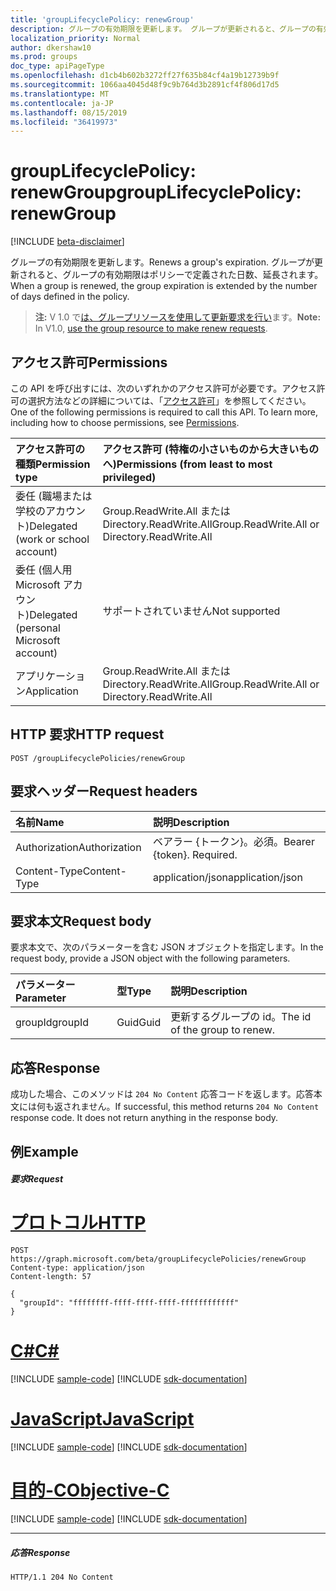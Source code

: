 ```yaml
---
title: 'groupLifecyclePolicy: renewGroup'
description: グループの有効期限を更新します。 グループが更新されると、グループの有効期限はポリシーで定義された日数、延長されます。
localization_priority: Normal
author: dkershaw10
ms.prod: groups
doc_type: apiPageType
ms.openlocfilehash: d1cb4b602b3272ff27f635b84cf4a19b12739b9f
ms.sourcegitcommit: 1066aa4045d48f9c9b764d3b2891cf4f806d17d5
ms.translationtype: MT
ms.contentlocale: ja-JP
ms.lasthandoff: 08/15/2019
ms.locfileid: "36419973"
---
```

# <a name="grouplifecyclepolicy-renewgroup"></a><span data-ttu-id="57cb9-104">groupLifecyclePolicy: renewGroup</span><span class="sxs-lookup"><span data-stu-id="57cb9-104">groupLifecyclePolicy: renewGroup</span></span>

[!INCLUDE [beta-disclaimer](../../includes/beta-disclaimer.md)]

<span data-ttu-id="57cb9-105">グループの有効期限を更新します。</span><span class="sxs-lookup"><span data-stu-id="57cb9-105">Renews a group's expiration.</span></span> <span data-ttu-id="57cb9-106">グループが更新されると、グループの有効期限はポリシーで定義された日数、延長されます。</span><span class="sxs-lookup"><span data-stu-id="57cb9-106">When a group is renewed, the group expiration is extended by the number of days defined in the policy.</span></span>

> <span data-ttu-id="57cb9-107">**注:** V 1.0 で[は、グループリソースを使用して更新要求を行い](/graph/api/group-renew?view=graph-rest-1.0)ます。</span><span class="sxs-lookup"><span data-stu-id="57cb9-107">**Note:** In V1.0, [use the group resource to make renew requests](/graph/api/group-renew?view=graph-rest-1.0).</span></span>

## <a name="permissions"></a><span data-ttu-id="57cb9-108">アクセス許可</span><span class="sxs-lookup"><span data-stu-id="57cb9-108">Permissions</span></span>

<span data-ttu-id="57cb9-p103">この API を呼び出すには、次のいずれかのアクセス許可が必要です。アクセス許可の選択方法などの詳細については、「[アクセス許可](/graph/permissions-reference)」を参照してください。</span><span class="sxs-lookup"><span data-stu-id="57cb9-p103">One of the following permissions is required to call this API. To learn more, including how to choose permissions, see [Permissions](/graph/permissions-reference).</span></span>
 

|<span data-ttu-id="57cb9-111">アクセス許可の種類</span><span class="sxs-lookup"><span data-stu-id="57cb9-111">Permission type</span></span>      | <span data-ttu-id="57cb9-112">アクセス許可 (特権の小さいものから大きいものへ)</span><span class="sxs-lookup"><span data-stu-id="57cb9-112">Permissions (from least to most privileged)</span></span>              |
|:--------------------|:---------------------------------------------------------|
|<span data-ttu-id="57cb9-113">委任 (職場または学校のアカウント)</span><span class="sxs-lookup"><span data-stu-id="57cb9-113">Delegated (work or school account)</span></span> | <span data-ttu-id="57cb9-114">Group.ReadWrite.All または Directory.ReadWrite.All</span><span class="sxs-lookup"><span data-stu-id="57cb9-114">Group.ReadWrite.All or Directory.ReadWrite.All</span></span>    |
|<span data-ttu-id="57cb9-115">委任 (個人用 Microsoft アカウント)</span><span class="sxs-lookup"><span data-stu-id="57cb9-115">Delegated (personal Microsoft account)</span></span> | <span data-ttu-id="57cb9-116">サポートされていません</span><span class="sxs-lookup"><span data-stu-id="57cb9-116">Not supported</span></span> |
|<span data-ttu-id="57cb9-117">アプリケーション</span><span class="sxs-lookup"><span data-stu-id="57cb9-117">Application</span></span> | <span data-ttu-id="57cb9-118">Group.ReadWrite.All または Directory.ReadWrite.All</span><span class="sxs-lookup"><span data-stu-id="57cb9-118">Group.ReadWrite.All or Directory.ReadWrite.All</span></span> |

## <a name="http-request"></a><span data-ttu-id="57cb9-119">HTTP 要求</span><span class="sxs-lookup"><span data-stu-id="57cb9-119">HTTP request</span></span>
<!-- { "blockType": "ignored" } -->
```http
POST /groupLifecyclePolicies/renewGroup

```

## <a name="request-headers"></a><span data-ttu-id="57cb9-120">要求ヘッダー</span><span class="sxs-lookup"><span data-stu-id="57cb9-120">Request headers</span></span>

| <span data-ttu-id="57cb9-121">名前</span><span class="sxs-lookup"><span data-stu-id="57cb9-121">Name</span></span> | <span data-ttu-id="57cb9-122">説明</span><span class="sxs-lookup"><span data-stu-id="57cb9-122">Description</span></span> |
|:---------------|:----------|
| <span data-ttu-id="57cb9-123">Authorization</span><span class="sxs-lookup"><span data-stu-id="57cb9-123">Authorization</span></span> | <span data-ttu-id="57cb9-p104">ベアラー {トークン}。必須。</span><span class="sxs-lookup"><span data-stu-id="57cb9-p104">Bearer {token}. Required.</span></span> |
| <span data-ttu-id="57cb9-126">Content-Type</span><span class="sxs-lookup"><span data-stu-id="57cb9-126">Content-Type</span></span>  | <span data-ttu-id="57cb9-127">application/json</span><span class="sxs-lookup"><span data-stu-id="57cb9-127">application/json</span></span> |

## <a name="request-body"></a><span data-ttu-id="57cb9-128">要求本文</span><span class="sxs-lookup"><span data-stu-id="57cb9-128">Request body</span></span>
<span data-ttu-id="57cb9-129">要求本文で、次のパラメーターを含む JSON オブジェクトを指定します。</span><span class="sxs-lookup"><span data-stu-id="57cb9-129">In the request body, provide a JSON object with the following parameters.</span></span>

| <span data-ttu-id="57cb9-130">パラメーター</span><span class="sxs-lookup"><span data-stu-id="57cb9-130">Parameter</span></span> | <span data-ttu-id="57cb9-131">型</span><span class="sxs-lookup"><span data-stu-id="57cb9-131">Type</span></span> | <span data-ttu-id="57cb9-132">説明</span><span class="sxs-lookup"><span data-stu-id="57cb9-132">Description</span></span> |
|:---------------|:--------|:----------|
|<span data-ttu-id="57cb9-133">groupId</span><span class="sxs-lookup"><span data-stu-id="57cb9-133">groupId</span></span>|<span data-ttu-id="57cb9-134">Guid</span><span class="sxs-lookup"><span data-stu-id="57cb9-134">Guid</span></span>| <span data-ttu-id="57cb9-135">更新するグループの id。</span><span class="sxs-lookup"><span data-stu-id="57cb9-135">The id of the group to renew.</span></span> |

## <a name="response"></a><span data-ttu-id="57cb9-136">応答</span><span class="sxs-lookup"><span data-stu-id="57cb9-136">Response</span></span>

<span data-ttu-id="57cb9-p105">成功した場合、このメソッドは `204 No Content` 応答コードを返します。応答本文には何も返されません。</span><span class="sxs-lookup"><span data-stu-id="57cb9-p105">If successful, this method returns `204 No Content` response code. It does not return anything in the response body.</span></span>

## <a name="example"></a><span data-ttu-id="57cb9-139">例</span><span class="sxs-lookup"><span data-stu-id="57cb9-139">Example</span></span>

##### <a name="request"></a><span data-ttu-id="57cb9-140">要求</span><span class="sxs-lookup"><span data-stu-id="57cb9-140">Request</span></span>


# <a name="httptabhttp"></a>[<span data-ttu-id="57cb9-141">プロトコル</span><span class="sxs-lookup"><span data-stu-id="57cb9-141">HTTP</span></span>](#tab/http)
<!-- {
  "blockType": "request",
  "name": "grouplifecyclepolicy_renewgroup"
}-->
```http
POST https://graph.microsoft.com/beta/groupLifecyclePolicies/renewGroup
Content-type: application/json
Content-length: 57

{
  "groupId": "ffffffff-ffff-ffff-ffff-ffffffffffff"
}
```
# <a name="ctabcsharp"></a>[<span data-ttu-id="57cb9-142">C#</span><span class="sxs-lookup"><span data-stu-id="57cb9-142">C#</span></span>](#tab/csharp)
[!INCLUDE [sample-code](../includes/snippets/csharp/grouplifecyclepolicy-renewgroup-csharp-snippets.md)]
[!INCLUDE [sdk-documentation](../includes/snippets/snippets-sdk-documentation-link.md)]

# <a name="javascripttabjavascript"></a>[<span data-ttu-id="57cb9-143">JavaScript</span><span class="sxs-lookup"><span data-stu-id="57cb9-143">JavaScript</span></span>](#tab/javascript)
[!INCLUDE [sample-code](../includes/snippets/javascript/grouplifecyclepolicy-renewgroup-javascript-snippets.md)]
[!INCLUDE [sdk-documentation](../includes/snippets/snippets-sdk-documentation-link.md)]

# <a name="objective-ctabobjc"></a>[<span data-ttu-id="57cb9-144">目的-C</span><span class="sxs-lookup"><span data-stu-id="57cb9-144">Objective-C</span></span>](#tab/objc)
[!INCLUDE [sample-code](../includes/snippets/objc/grouplifecyclepolicy-renewgroup-objc-snippets.md)]
[!INCLUDE [sdk-documentation](../includes/snippets/snippets-sdk-documentation-link.md)]

---


##### <a name="response"></a><span data-ttu-id="57cb9-145">応答</span><span class="sxs-lookup"><span data-stu-id="57cb9-145">Response</span></span>

<!-- {
  "blockType": "response",
  "truncated": true,
  "@odata.type": "microsoft.graph.None"
} -->
```http
HTTP/1.1 204 No Content
```

<!-- uuid: 8fcb5dbc-d5aa-4681-8e31-b001d5168d79
2015-10-25 14:57:30 UTC -->
<!--
{
  "type": "#page.annotation",
  "description": "groupLifecyclePolicy: renewgroup",
  "keywords": "",
  "section": "documentation",
  "tocPath": "",
  "suppressions": [
  ]
}
-->
